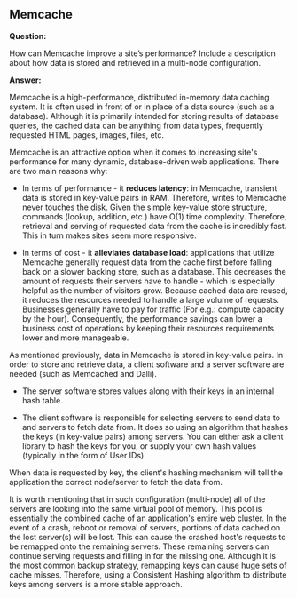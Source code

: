Memcache
---

**Question:**

How can Memcache improve a site’s performance? Include a description about how data is stored and retrieved in a multi-node configuration.

**Answer:**

Memcache is a high-performance, distributed in-memory data caching system. It is often used in front of or in place of a data source (such as a database). Although it is primarily intended for storing results of database queries, the cached data can be anything from data types, frequently requested HTML pages, images, files, etc.

Memcache is an attractive option when it comes to increasing site's performance for many dynamic, database-driven web applications. There are two main reasons why:

+ In terms of performance - it **reduces latency**: in Memcache, transient data is stored in key-value pairs in RAM. Therefore, writes to Memcache never touches the disk. Given the simple key-value store structure, commands (lookup, addition, etc.) have O(1) time complexity. Therefore, retrieval and serving of requested data from the cache is incredibly fast. This in turn makes sites seem more responsive.


+ In terms of cost - it **alleviates database load**: applications that utilize Memcache generally request data from the cache first before falling back on a slower backing store, such as a database. This decreases the amount of requests their servers have to handle - which is especially helpful as the number of visitors grow.
Because cached data are reused, it reduces the resources needed to handle a large volume of requests. Businesses generally have to pay for traffic (For e.g.: compute capacity by the hour). Consequently, the performance savings can lower a business cost of operations by keeping their resources requirements lower and more manageable.


As mentioned previously, data in Memcache is stored in key-value pairs. In order to store and retrieve data, a client software and a server software are needed (such as Memcached and Dalli).

+ The server software stores values along with their keys in an internal hash table.

+ The client software is responsible for selecting servers to send data to and servers to fetch data from. It does so using an algorithm that hashes the keys (in key-value pairs) among servers. You can either ask a client library to hash the keys for you, or supply your own hash values (typically in the form of User IDs).

When data is requested by key, the client's hashing mechanism will tell the application the correct node/server to fetch the data from.

It is worth mentioning that in such configuration (multi-node) all of the servers are looking into the same virtual pool of memory. This pool is essentially the combined cache of an application's entire web cluster. In the event of a crash, reboot or removal of servers, portions of data cached on the lost server(s) will be lost. This can cause the crashed host's requests to be remapped onto the remaining servers. These remaining servers can continue serving requests and filling in for the missing one. Although it is the most common backup strategy, remapping keys can cause huge sets of cache misses. Therefore, using a Consistent Hashing algorithm to distribute keys among servers is a more stable approach.


